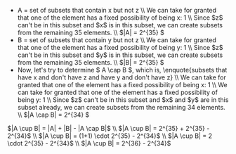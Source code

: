 <ul>
<li> A = set of subsets that contain x but not z \\
We can take for granted that one of the element has a fixed possibility of being x: 1 \\
Since $z$ can't be in this subset and $x$ is in this subset, we can create subsets from the remaining 35 elements. \\
$|A| = 2^{35} $
	<li> B = set of subsets that contain y but not z \\
	      We can take for granted that one of the element has a fixed possibility of being y: 1 \\
	      Since $z$ can't be in this subset and $y$ is in this subset, we can create subsets from the remaining 35 elements. \\
$|B| = 2^{35} $
	<li> Now, let's try to determine $ A \cap B $, which is, \enquote{subsets that have x and don't have z and have y and don't have z} \\
	      We can take for granted that one of the element has a fixed possibility of being x: 1 \\
	      We can take for granted that one of the element has a fixed possibility of being y: 1 \\
	      Since $z$ can't be in this subset and $x$ and $y$ are in this subset already, we can create subsets from the remaining 34 elements. \\
$|A \cap B| = 2^{34} $
</ul>
$|A \cup B| = |A| + |B| - |A \cap B|$ \\
$|A \cup B| = 2^{35} + 2^{35} - 2^{34}$ \\
$|A \cup B| = (1+1) \cdot 2^{35} - 2^{34}$ \\
$|A \cup B| = 2 \cdot 2^{35} - 2^{34}$ \\
$|A \cup B| = 2^{36} - 2^{34}$
